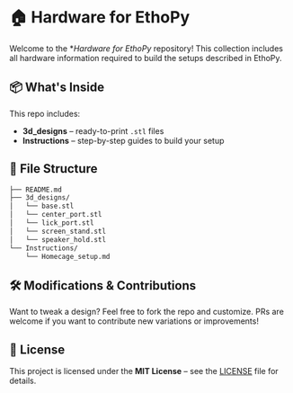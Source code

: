 # 🏠 Hardware for EthoPy

Welcome to the **Hardware for EthoPy* repository! This collection includes all hardware information required to build the setups described in EthoPy. 

## 📦 What's Inside

This repo includes:

- **3d_designs** – ready-to-print `.stl` files 
- **Instructions** – step-by-step guides to build your setup  

## 📁 File Structure

```bash
├── README.md
├── 3d_designs/
│   └── base.stl
│   └── center_port.stl
│   └── lick_port.stl
│   └── screen_stand.stl
│   └── speaker_hold.stl
└── Instructions/
    └── Homecage_setup.md
```

<!-- ## 📸 Gallery

_Add screenshots or photos of the final printed setup here!_ -->

## 🛠️ Modifications & Contributions

Want to tweak a design? Feel free to fork the repo and customize. PRs are welcome if you want to contribute new variations or improvements!

## 📜 License

This project is licensed under the **MIT License** – see the [LICENSE](./LICENSE) file for details.
